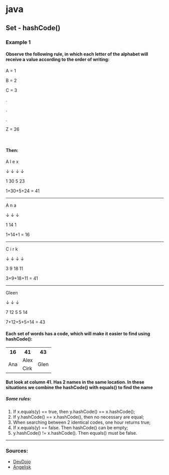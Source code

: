 # java

## Set - hashCode()
### Example 1
#### Observe the following rule, in which each letter of the alphabet will receive a value according to the order of writing:

<p>A = 1</p>
<p>B = 2</p>
<p>C = 3</p>
<p>.</p>
<p>.</p>
<p>.</p>
<p>Z = 26</p>
<br/>

#### Then:

<p>A l  e x</p>
<p>↓ ↓  ↓ ↓</p>
<p>1 30 5 23</p>
<p>1+30+5+24 = 41</p>

<hr/>
<p>A n a</p>
<p>↓ ↓ ↓</p>
<p>1 14 1</p>
<p>1+14+1 = 16</p>

<hr/>
<p>C i r k</p>
<p>↓ ↓  ↓ ↓</p>
<p>3 9 18 11</p>
<p>3+9+18+11 = 41</p>

<hr>
<p>Gleen</p>
<p>↓ ↓ ↓</p>
<p>7 12 5 5 14</p>
<p>7+12+5+5+14 = 43</p>

#### Each set of words has a code, which will make it easier to find using hashCode():

<table>
  <tr>
    <th>16</th>
    <th>41</th>
    <th>43</th>
  </tr>
  <tr>
    <td rowspan="2">Ana</td>
    <td>Alex</th>
    <td rowspan="2">Glen</td>
  </tr>
  <tr>
    <td>Cirk</td>
  </tr>
</table>

#### But look at column 41. Has 2 names in the same location. In these situations we combine the hashCode() with equals() to find the name

##### Some rules:

<ol>
  <li>If x.equals(y) == true, then y.hashCode() == x.hashCode();</li>
  <li>If y.hashCode() == x.hashCode(), then no necessary are equal;</li>
  <li>When searching between 2 identical codes, one hour returns true;</li>
  <li>If x.equals(y) == false. Then hashCode() can be empty;</li>
  <li>y.hashCode() != x.hashCode(). Then equals() must be false.</li>
 </ol>

<hr/>

### Sources:
<ul>
<li>
  <a href="https://www.youtube.com/watch?v=O0fP8jA4RVA" />DevDojo</a></li>
  <li><a href="https://angeliski.com.br/2014/01/05/equals-e-hashcode/#:~:text=O%20hashCode%20%C3%A9%20uma%20ferramenta,de%20hash%20de%20modo%20correto." />Angelisk</a></li>

</ul>
